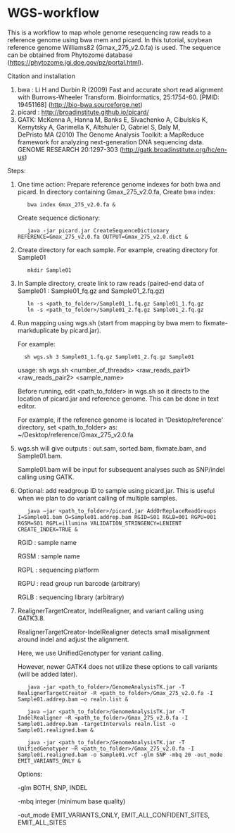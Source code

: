 # WGS-workflow

This is a workflow to map whole genome resequencing raw reads to a reference genome using bwa mem and picard.
In this tutorial, soybean reference genome Williams82 (Gmax_275_v2.0.fa) is used.
The sequence can be obtained from Phytozome database (https://phytozome.jgi.doe.gov/pz/portal.html).

Citation and installation
1. bwa : Li H and Durbin R (2009) Fast and accurate short read alignment with Burrows-Wheeler Transform.
          Bioinformatics, 25:1754-60. [PMID: 19451168]
          (http://bio-bwa.sourceforge.net)
2. picard : http://broadinstitute.github.io/picard/
3. GATK:  McKenna A, Hanna M, Banks E, Sivachenko A, Cibulskis K, Kernytsky A, Garimella K, Altshuler D, Gabriel S, Daly M,        
          DePristo MA (2010) The Genome Analysis Toolkit: a MapReduce framework for analyzing next-generation DNA sequencing 
          data. GENOME RESEARCH 20:1297-303
          (http://gatk.broadinstitute.org/hc/en-us)

Steps:
1. One time action: Prepare reference genome indexes for both bwa and picard. 
   In directory containing Gmax_275_v2.0.fa,
   Create bwa index:
      
          bwa index Gmax_275_v2.0.fa &


   Create sequence dictionary:
      
          java -jar picard.jar CreateSequenceDictionary REFERENCE=Gmax_275_v2.0.fa OUTPUT=Gmax_275_v2.0.dict &



2. Create directory for each sample. For example, creating directory for Sample01

          mkdir Sample01
  
  
  
3. In Sample directory, create link to raw reads (paired-end data of Sample01 : Sample01_fq.gz and Sample01_2.fq.gz)

          ln -s <path_to_folder>/Sample01_1.fq.gz Sample01_1.fq.gz
          ln -s <path_to_folder>/Sample01_2.fq.gz Sample01_2.fq.gz



4.  Run mapping using wgs.sh (start from mapping by bwa mem to fixmate-markduplicate by picard.jar).
    
    For example:
    
          sh wgs.sh 3 Sample01_1.fq.gz Sample01_2.fq.gz Sample01

   
     usage: sh wgs.sh <number_of_threads> <raw_reads_pair1> <raw_reads_pair2> <sample_name>
     
     Before running, edit <path_to_folder> in wgs.sh so it directs to the location of picard.jar and reference genome.
     This can be done in text editor.
     
     For example, if the reference genome is located in 'Desktop/reference' directory, set <path_to_folder> as:
          ~/Desktop/reference/Gmax_275_v2.0.fa
        
        
          
5. wgs.sh will give outputs : out.sam, sorted.bam, fixmate.bam, and Sample01.bam.

   Sample01.bam will be input for subsequent analyses such as SNP/indel calling using GATK. 
   
6. Optional: 
   add readgroup ID to sample using picard.jar. This is useful when we plan to do variant calling of multiple samples.
   
          java –jar <path_to_folder>/picard.jar AddOrReplaceReadGroups I=Sample01.bam O=Sample01.addrep.bam RGID=S01 RGLB=001 RGPU=001 RGSM=S01 RGPL=illumina VALIDATION_STRINGENCY=LENIENT CREATE_INDEX=TRUE & 
          
   
   RGID : sample name
   
   RGSM : sample name
  
   RGPL : sequencing platform
  
   RGPU : read group run barcode (arbitrary)
   
   RGLB : sequencing library (arbitrary)
          
          
        
6. RealignerTargetCreator, IndelRealigner, and variant calling using GATK3.8. 
   
   RealignerTargetCreator-IndelRealigner detects small misalignment around indel and adjust the alignment.
   
   Here, we use UnifiedGenotyper for variant calling.
   
   However, newer GATK4 does not utilize these options to call variants (will be added later).


          java -jar <path_to_folder>/GenomeAnalysisTK.jar -T RealignerTargetCreator -R <path_to_folder>/Gmax_275_v2.0.fa -I Sample01.addrep.bam –o realn.list &

          java –jar <path_to_folder>/GenomeAnalysisTK.jar -T IndelRealigner –R <path_to_folder>/Gmax_275_v2.0.fa -I Sample01.addrep.bam -targetIntervals realn.list -o Sample01.realigned.bam &

          java -jar <path_to_folder>/GenomeAnalysisTK.jar -T UnifiedGenotyper –R <path_to_folder>/Gmax_275_v2.0.fa -I Sample01.realigned.bam -o Sample01.vcf -glm SNP -mbq 20 -out_mode EMIT_VARIANTS_ONLY &
          
          
    Options:
    
    -glm            BOTH, SNP, INDEL
    
    -mbq            integer (minimum base quality)
    
    -out_mode       EMIT_VARIANTS_ONLY, EMIT_ALL_CONFIDENT_SITES, EMIT_ALL_SITES                                        
    
          
          


          


   


   
   
   
   
